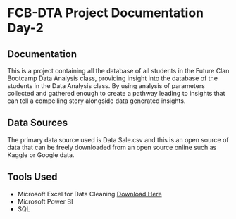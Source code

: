 # FCB-DTA Project Documentation Day-2

## Documentation
This is a project containing all the database of all students in the Future Clan Bootcamp Data Analysis class, providing insight into the database of the students in the Data Analysis class. By using analysis of parameters collected and gathered enough to create a pathway leading to insights that can tell a compelling story alongside data generated insights.

## Data Sources 
The primary data source used is Data Sale.csv and this is an open source of data that can be freely downloaded from an open source online such as Kaggle or Google data.

## Tools Used
- Microsoft Excel for Data Cleaning [Download Here](https://microsoft.com)
- Microsoft Power BI
- SQL
